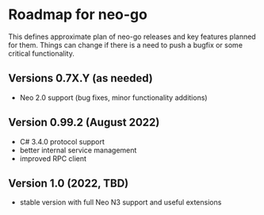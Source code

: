 # Roadmap for neo-go

This defines approximate plan of neo-go releases and key features planned for
them. Things can change if there is a need to push a bugfix or some critical
functionality.

## Versions 0.7X.Y (as needed)
* Neo 2.0 support (bug fixes, minor functionality additions)

## Version 0.99.2 (August 2022)
* C# 3.4.0 protocol support
* better internal service management
* improved RPC client

## Version 1.0 (2022, TBD)
* stable version with full Neo N3 support and useful extensions
